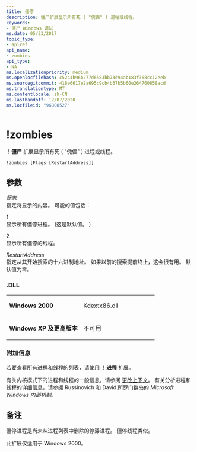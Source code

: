 ```yaml
---
title: 僵停
description: 僵尸扩展显示所有死 ( "傀儡" ) 进程或线程。
keywords:
- 僵尸 Windows 调试
ms.date: 05/23/2017
topic_type:
- apiref
api_name:
- zombies
api_type:
- NA
ms.localizationpriority: medium
ms.openlocfilehash: c5244b96b277d6583bb73d94ab183f368cc12eeb
ms.sourcegitcommit: 418e6617e2a695c9cb4b37b5b60e264760858acd
ms.translationtype: MT
ms.contentlocale: zh-CN
ms.lasthandoff: 12/07/2020
ms.locfileid: "96808527"
---
```

# <a name="zombies"></a>!zombies


**！僵尸** 扩展显示所有死 ( "傀儡" ) 进程或线程。

```dbgcmd
!zombies [Flags [RestartAddress]]
```

## <a name="span-idddk__zombies_dbgspanspan-idddk__zombies_dbgspanparameters"></a><span id="ddk__zombies_dbg"></span><span id="DDK__ZOMBIES_DBG"></span>参数


<span id="_______Flags______"></span><span id="_______flags______"></span><span id="_______FLAGS______"></span>*标志*   
指定将显示的内容。 可能的值包括：

<span id="1"></span>1  
显示所有僵停进程。  (这是默认值。 ) 

<span id="2"></span>2  
显示所有僵停的线程。

<span id="_______RestartAddress______"></span><span id="_______restartaddress______"></span><span id="_______RESTARTADDRESS______"></span>*RestartAddress*   
指定从其开始搜索的十六进制地址。 如果以前的搜索提前终止，这会很有用。 默认值为零。

### <a name="span-iddllspanspan-iddllspandll"></a><span id="DLL"></span><span id="dll"></span>.DLL

<table>
<colgroup>
<col width="50%" />
<col width="50%" />
</colgroup>
<tbody>
<tr class="odd">
<td align="left"><p><strong>Windows 2000</strong></p></td>
<td align="left"><p>Kdextx86.dll</p></td>
</tr>
<tr class="even">
<td align="left"><p><strong>Windows XP 及更高版本</strong></p></td>
<td align="left"><p>不可用</p></td>
</tr>
</tbody>
</table>

 

### <a name="span-idadditional_informationspanspan-idadditional_informationspanspan-idadditional_informationspanadditional-information"></a><span id="Additional_Information"></span><span id="additional_information"></span><span id="ADDITIONAL_INFORMATION"></span>附加信息

若要查看所有进程和线程的列表，请使用 [**！进程**](-process.md) 扩展。

有关内核模式下的进程和线程的一般信息，请参阅 [更改上下文](changing-contexts.md)。 有关分析进程和线程的详细信息，请参阅 Russinovich 和 David 所罗门群岛的 *Microsoft Windows 内部机制*。 

<a name="remarks"></a>备注
-------

僵停进程是尚未从进程列表中删除的停滞进程。 僵停线程类似。

此扩展仅适用于 Windows 2000。

 

 






